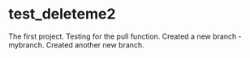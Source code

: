 # test_deleteme2
The first project.
Testing for the pull function.
Created a new branch - mybranch.
Created another new branch.
